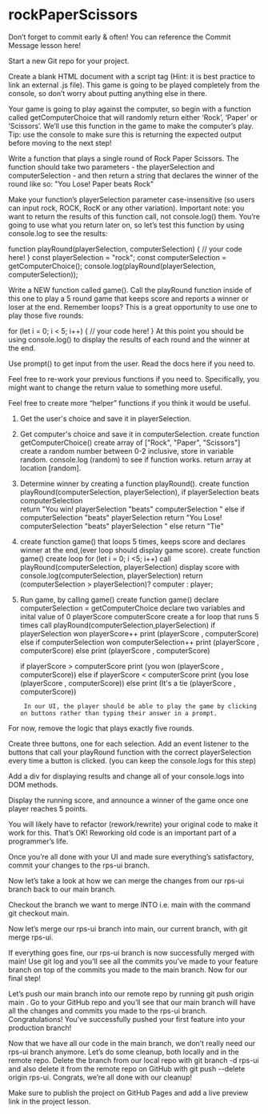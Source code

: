 # rockPaperScissors

Don’t forget to commit early & often! You can reference the Commit Message lesson here!

Start a new Git repo for your project.

Create a blank HTML document with a script tag (Hint: it is best practice to link an external .js file). This game is going to be played completely from the console, so don’t worry about putting anything else in there.

Your game is going to play against the computer, so begin with a function called getComputerChoice that will randomly return either ‘Rock’, ‘Paper’ or ‘Scissors’. We’ll use this function in the game to make the computer’s play. Tip: use the console to make sure this is returning the expected output before moving to the next step!

Write a function that plays a single round of Rock Paper Scissors. The function should take two parameters - the playerSelection and computerSelection - and then return a string that declares the winner of the round like so: "You Lose! Paper beats Rock"

Make your function’s playerSelection parameter case-insensitive (so users can input rock, ROCK, RocK or any other variation).
Important note: you want to return the results of this function call, not console.log() them. You’re going to use what you return later on, so let’s test this function by using console.log to see the results:

function playRound(playerSelection, computerSelection) {
  // your code here!
}
 const playerSelection = "rock";
const computerSelection = getComputerChoice();
console.log(playRound(playerSelection, computerSelection));

Write a NEW function called game(). Call the playRound function inside of this one to play a 5 round game that keeps score and reports a winner or loser at the end.
Remember loops? This is a great opportunity to use one to play those five rounds:

for (let i = 0; i < 5; i++) {
   // your code here!
}
At this point you should be using console.log() to display the results of each round and the winner at the end.

Use prompt() to get input from the user. Read the docs here if you need to.

Feel free to re-work your previous functions if you need to. Specifically, you might want to change the return value to something more useful.

Feel free to create more “helper” functions if you think it would be useful.



1. Get the user's choice and save it in playerSelection.
2. Get computer's choice and save it in computerSelection.
    create function getComputerChoice()
        create array of ["Rock", "Paper", "Scissors"]
        create a random number between 0-2 inclusive, store in variable random.
        console.log (random) to see if function works.
        return array at location [random].
        
3. Determine winner by creating a function playRound().
    create function playRound(computerSelection, playerSelection),
        if playerSelection beats computerSelection  
        return  "You win!  playerSelection "beats" computerSelection " 
        else if computerSelection "beats" playerSelection
        return "You Lose! computerSelection "beats" playerSelection "
        else 
        return "Tie"

4. create function game() that loops 5 times, keeps score and declares winner at the end,(ever loop should display game score).
        create function game()
            create loop for (let i = 0; i <5; i++)
                call playRound(computerSelection, playerSelection)
                display score with console.log(computerSelection, playerSelection) 
            return (computerSelection > playerSelection)? computer : player;
5. Run game, by calling game()
    create function game()
    declare computerSelection = getComputerChoice
    declare two variables and inital value of 0 playerScore computerScore
    create a for loop that runs 5 times
        call playRound(computerSelection,playerSelection)
        if playerSelection won 
            playerScore++
            print (playerScore , computerScore)
        else if computerSelection won
            computerSelection++
            print (playerScore , computerScore)
        else 
            print (playerScore , computerScore)

    if playerScore > computerScore
        print (you won (playerScore , computerScore))
    else if playerScore < computerScore
        print (you lose (playerScore , computerScore))
    else
        print (It's a tie (playerScore , computerScore))

        In our UI, the player should be able to play the game by clicking on buttons rather than typing their answer in a prompt.

For now, remove the logic that plays exactly five rounds.

Create three buttons, one for each selection. Add an event listener to the buttons that call your playRound function with the correct playerSelection every time a button is clicked. (you can keep the console.logs for this step)

Add a div for displaying results and change all of your console.logs into DOM methods.

Display the running score, and announce a winner of the game once one player reaches 5 points.

You will likely have to refactor (rework/rewrite) your original code to make it work for this. That’s OK! Reworking old code is an important part of a programmer’s life.

Once you’re all done with your UI and made sure everything’s satisfactory, commit your changes to the rps-ui branch.

Now let’s take a look at how we can merge the changes from our rps-ui branch back to our main branch.

Checkout the branch we want to merge INTO i.e. main with the command git checkout main.

Now let’s merge our rps-ui branch into main, our current branch, with git merge rps-ui.

If everything goes fine, our rps-ui branch is now successfully merged with main! Use git log and you’ll see all the commits you’ve made to your feature branch on top of the commits you made to the main branch. Now for our final step!

Let’s push our main branch into our remote repo by running git push origin main . Go to your GitHub repo and you’ll see that our main branch will have all the changes and commits you made to the rps-ui branch. Congratulations! You’ve successfully pushed your first feature into your production branch!

Now that we have all our code in the main branch, we don’t really need our rps-ui branch anymore. Let’s do some cleanup, both locally and in the remote repo. Delete the branch from our local repo with git branch -d rps-ui and also delete it from the remote repo on GitHub with git push --delete origin rps-ui. Congrats, we’re all done with our cleanup!

Make sure to publish the project on GitHub Pages and add a live preview link in the project lesson.